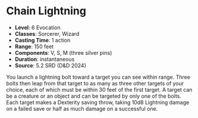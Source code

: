 # Chain Lightning

- **Level**: 6 Evocation
- **Classes**: Sorcerer, Wizard
- **Casting Time**: 1 action
- **Range**: 150 feet
- **Components**: V, S, M (three silver pins)
- **Duration**: instantaneous
- **Source**: 5.2 SRD (D&D 2024)

You launch a lightning bolt toward a target you can see within range. Three bolts then leap from that target to as many as three other targets of your choice, each of which must be within 30 feet of the first target. A target can be a creature or an object and can be targeted by only one of the bolts. Each target makes a Dexterity saving throw, taking 10d8 Lightning damage on a failed save or half as much damage on a successful one.

